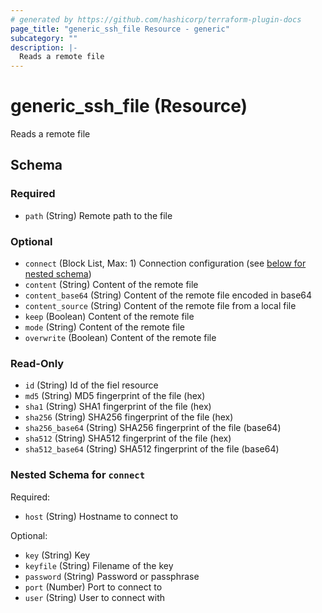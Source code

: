 ```yaml
---
# generated by https://github.com/hashicorp/terraform-plugin-docs
page_title: "generic_ssh_file Resource - generic"
subcategory: ""
description: |-
  Reads a remote file
---
```


# generic_ssh_file (Resource)

Reads a remote file



<!-- schema generated by tfplugindocs -->
## Schema

### Required

- `path` (String) Remote path to the file

### Optional

- `connect` (Block List, Max: 1) Connection configuration (see [below for nested schema](#nestedblock--connect))
- `content` (String) Content of the remote file
- `content_base64` (String) Content of the remote file encoded in base64
- `content_source` (String) Content of the remote file from a local file
- `keep` (Boolean) Content of the remote file
- `mode` (String) Content of the remote file
- `overwrite` (Boolean) Content of the remote file

### Read-Only

- `id` (String) Id of the fiel resource
- `md5` (String) MD5 fingerprint of the file (hex)
- `sha1` (String) SHA1 fingerprint of the file (hex)
- `sha256` (String) SHA256 fingerprint of the file (hex)
- `sha256_base64` (String) SHA256 fingerprint of the file (base64)
- `sha512` (String) SHA512 fingerprint of the file (hex)
- `sha512_base64` (String) SHA512 fingerprint of the file (base64)

<a id="nestedblock--connect"></a>
### Nested Schema for `connect`

Required:

- `host` (String) Hostname to connect to

Optional:

- `key` (String) Key
- `keyfile` (String) Filename of the key
- `password` (String) Password or passphrase
- `port` (Number) Port to connect to
- `user` (String) User to connect with
